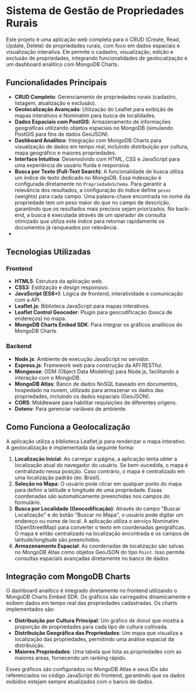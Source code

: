 # Sistema de Gestão de Propriedades Rurais

Este projeto é uma aplicação web completa para o CRUD (Create, Read, Update, Delete) de propriedades rurais, com foco em dados espaciais e visualização interativa. Ele permite o cadastro, visualização, edição e exclusão de propriedades, integrando funcionalidades de geolocalização e um dashboard analítico com MongoDB Charts.

## Funcionalidades Principais

- **CRUD Completo**: Gerenciamento de propriedades rurais (cadastro, listagem, atualização e exclusão).
- **Geolocalização Avançada**: Utilização do Leaflet para exibição de mapas interativos e Nominatim para busca de localidades.
- **Dados Espaciais com PostGIS**: Armazenamento de informações geográficas utilizando objetos espaciais no MongoDB (simulando PostGIS para fins de dados GeoJSON).
- **Dashboard Analítico**: Integração com MongoDB Charts para visualização de dados em tempo real, incluindo distribuição por cultura, mapa geográfico e maiores propriedades.
- **Interface Intuitiva**: Desenvolvido com HTML, CSS e JavaScript para uma experiência de usuário fluida e responsiva.
- **Busca por Texto (Full-Text Search)**: A funcionalidade de busca utiliza um índice de texto dedicado no MongoDB. Essa indexação é configurada diretamente no `PropriedadeSchema`. Para garantir a relevância dos resultados, a configuração do índice define `pesos` (weights) para cada campo. Uma palavra-chave encontrada no nome da propriedade tem um peso maior do que no campo de descrição, garantindo que os resultados mais precisos sejam priorizados. No back-end, a busca é executada através de um operador de consulta otimizado que utiliza este índice para retornar rapidamente os documentos já ranqueados por relevância.
- 
## Tecnologias Utilizadas

### Frontend
- **HTML5**: Estrutura da aplicação web.
- **CSS3**: Estilização e design responsivo.
- **JavaScript (ES6+)**: Lógica de frontend, interatividade e comunicação com a API.
- **Leaflet.js**: Biblioteca JavaScript para mapas interativos.
- **Leaflet Control Geocoder**: Plugin para geocodificação (busca de endereços) no mapa.
- **MongoDB Charts Embed SDK**: Para integrar os gráficos analíticos do MongoDB Charts.

### Backend
- **Node.js**: Ambiente de execução JavaScript no servidor.
- **Express.js**: Framework web para construção da API RESTful.
- **Mongoose**: ODM (Object Data Modeling) para Node.js, facilitando a interação com o MongoDB.
- **MongoDB Atlas**: Banco de dados NoSQL baseado em documentos, hospedado na nuvem, utilizado para armazenar os dados das propriedades, incluindo os dados espaciais (GeoJSON).
- **CORS**: Middleware para habilitar requisições de diferentes origens.
- **Dotenv**: Para gerenciar variáveis de ambiente.

## Como Funciona a Geolocalização

A aplicação utiliza a biblioteca Leaflet.js para renderizar o mapa interativo. A geolocalização é implementada da seguinte forma:

1.  **Localização Inicial**: Ao carregar a página, a aplicação tenta obter a localização atual do navegador do usuário. Se bem-sucedida, o mapa é centralizado nessa posição. Caso contrário, o mapa é centralizado em uma localização padrão (ex: Brasil).
2.  **Seleção no Mapa**: O usuário pode clicar em qualquer ponto do mapa para definir a latitude e longitude de uma propriedade. Essas coordenadas são automaticamente preenchidas nos campos do formulário.
3.  **Busca por Localidade (Geocodificação)**: Através do campo "Buscar Localização" e do botão "Buscar no Mapa", o usuário pode digitar um endereço ou nome de local. A aplicação utiliza o serviço Nominatim (OpenStreetMap) para converter o texto em coordenadas geográficas. O mapa é então centralizado na localização encontrada e os campos de latitude/longitude são preenchidos.
4.  **Armazenamento Espacial**: As coordenadas de localização são salvas no MongoDB Atlas como objetos GeoJSON do tipo `Point`. Isso permite consultas espaciais avançadas diretamente no banco de dados.

## Integração com MongoDB Charts

O dashboard analítico é integrado diretamente no frontend utilizando o MongoDB Charts Embed SDK. Os gráficos são carregados dinamicamente e exibem dados em tempo real das propriedades cadastradas. Os charts implementados são:

-   **Distribuição por Cultura Principal**: Um gráfico de donut que mostra a proporção de propriedades para cada tipo de cultura cultivada.
-   **Distribuição Geográfica das Propriedades**: Um mapa que visualiza a localização das propriedades, permitindo uma análise espacial da distribuição.
-   **Maiores Propriedades**: Uma tabela que lista as propriedades com as maiores áreas, fornecendo um ranking rápido.

Esses gráficos são configurados no MongoDB Atlas e seus IDs são referenciados no código JavaScript do frontend, garantindo que os dados exibidos estejam sempre atualizados com o banco de dados.
